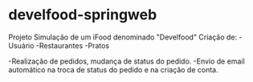 # develfood-springweb

Projeto Simulação de um iFood denominado "Develfood"
Criação de:
-Usuário
-Restaurantes
-Pratos

-Realização de pedidos, mudança de status do pedido.
-Envio de email automático na troca de status do pedido e na criação de conta.
